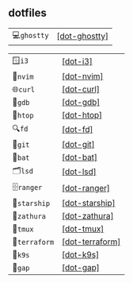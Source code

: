 ## dotfiles


<div align="center">

|               |                                                         |
| ------------- | ------------------------------------------------------- |
| 💻`ghostty`   | [[dot-ghostty]](./src/macos/dot-ghostty/ghostty/)       |

</div>


<div align="center">

|               |                                                         |
| ------------- | ------------------------------------------------------- |
| 🪟`i3`        | [[dot-i3]](./src/linux/dot-i3/i3/)                      |
| 📝`nvim`      | [[dot-nvim]](./src/linux/dot-nvim/nvim/)                |
| 🌐`curl`     | [[dot-curl]](./src/linux/dot-curl/curl/)             |
| 🐞`gdb`       | [[dot-gdb]](./src/linux/dot-gdb/gdb/)                   |
| 🧫`htop`      | [[dot-htop]](./src/linux/dot-htop/htop/)                |
| 🔍`fd`        | [[dot-fd]](./src/linux/dot-fd/fd/)                      |
| 🐙`git`       | [[dot-git]](./src/linux/dot-git/git/)                   |
| 🦇`bat`       | [[dot-bat]](./src/linux/dot-bat/bat/)                   |
| 🗂️`lsd`       | [[dot-lsd]](./src/linux/dot-lsd/lsd/)                   |
| 🗄️`ranger`    | [[dot-ranger]](./src/linux/dot-ranger/ranger/)          |
| 🚀`starship`  | [[dot-starship]](./src/linux/dot-starship/starship/)    |
| 📖`zathura`   | [[dot-zathura]](./src/linux/dot-zathura/zathura/)       |
| 🔲`tmux`      | [[dot-tmux]](./src/linux/dot-tmux/tmux/)                |
| 🔨`terraform` | [[dot-terraform]](./src/linux/dot-terraform/terraform/) |
| 🐳`k9s`       | [[dot-k9s]](./src/linux/dot-k9s/k9s/)                   |
| 🧮`gap`       | [[dot-gap]](./src/linux/dot-gap/gap/)                   |

</div>
